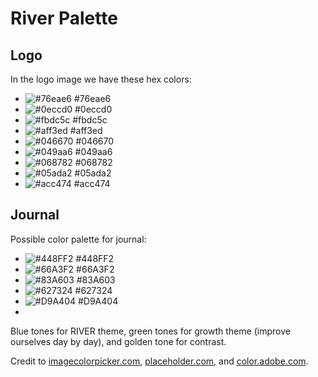 # River Palette

## Logo
In the logo image we have these hex colors:
- ![#76eae6](https://via.placeholder.com/25/76eae6/) #76eae6
- ![#0eccd0](https://via.placeholder.com/25/0eccd0/) #0eccd0
- ![#fbdc5c](https://via.placeholder.com/25/fbdc5c/) #fbdc5c
- ![#aff3ed](https://via.placeholder.com/25/aff3ed/) #aff3ed
- ![#046670](https://via.placeholder.com/25/046670/) #046670
- ![#049aa6](https://via.placeholder.com/25/049aa6/) #049aa6
- ![#068782](https://via.placeholder.com/25/068782/) #068782
- ![#05ada2](https://via.placeholder.com/25/05ada2/) #05ada2
- ![#acc474](https://via.placeholder.com/25/acc474/) #acc474

## Journal
Possible color palette for journal:
- ![#448FF2](https://via.placeholder.com/25/448FF2/) #448FF2
- ![#66A3F2](https://via.placeholder.com/25/66A3F2/) #66A3F2
- ![#83A603](https://via.placeholder.com/25/83A603/) #83A603
- ![#627324](https://via.placeholder.com/25/627324/) #627324
- ![#D9A404](https://via.placeholder.com/25/D9A404/) #D9A404
- 
Blue tones for RIVER theme, green tones for growth theme (improve ourselves day by day), and golden tone for contrast.

Credit to [imagecolorpicker.com](https://imagecolorpicker.com), [placeholder.com](https://placeholder.com), and [color.adobe.com](https://color.adobe.com/explore).

